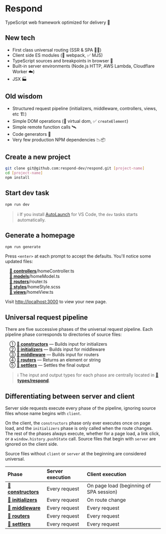 # Respond

TypeScript web framework optimized for delivery 🚚

## New tech

- First class universal routing (SSR & SPA 🧖‍♀️)
- Client side ES modules (🚫 webpack, ✅ MJS)
- TypeScript sources and breakpoints in browser 🧘
- Built-in server environments (Node.js HTTP, AWS Lambda, Cloudflare Worker ☁️)
- JSX 🏭

## Old wisdom

- Structured request pipeline (initializers, middleware, controllers, views, etc 🏗️)
- Simple DOM operations (🚫 virtual dom, ✅ `createElement`)
- Simple remote function calls 🛰️
- Code generators 📝
- Very few production NPM dependencies 📉📦

## Create a new project

```bash
git clone git@github.com:respond-dev/respond.git [project-name]
cd [project-name]
npm install
```

## Start dev task

```bash
npm run dev
```

> ℹ️ If you install [AutoLaunch](https://marketplace.visualstudio.com/items?itemName=philfontaine.autolaunch) for VS Code, the `dev` tasks starts automatically.

## Generate a homepage

```bash
npm run generate
```

Press `<enter>` at each prompt to accept the defaults. You'll notice some updated files:

&emsp;[📁 **controllers**](src/controllers)/homeController.ts<br/>
&emsp;[📁 **models**](src/models)/homeModel.ts<br/>
&emsp;[📁 **routers**](src/routers)/router.ts<br/>
&emsp;[📁 **styles**](src/styles)/homeStyle.scss<br/>
&emsp;[📁 **views**](src/views)/homeView.ts

Visit <http://localhost:3000> to view your new page.

## Universal request pipeline

There are five successive phases of the universal request pipeline. Each pipeline phase corresponds to directories of source files:

&emsp;① [📁 **constructors**](src/constructors) — Builds input for initializers<br/>
&emsp;② [📁 **initializers**](src/initializers) — Builds input for middleware<br/>
&emsp;③ [📁 **middleware**](src/middleware) — Builds input for routers<br/>
&emsp;④ [📁 **routers**](src/routers) — Returns an element or string<br/>
&emsp;⑤ [📁 **settlers**](src/settlers) — Settles the final output

> ℹ️ The input and output types for each phase are centrally located in [📁 **types/respond**](src/types/respond).

## Differentiating between server and client

Server side requests execute every phase of the pipeline, ignoring source files whose name begins with `client`.

On the client, the `constructors` phase only ever executes once on page load, and the `initializers` phase is only called when the route changes. The rest of the phases always execute, whether for a page load, a link click, or a `window.history.pushState` call. Source files that begin with `server` are ignored on the client side.

Source files without `client` or `server` at the beginning are considered universal.

| Phase                                   | Server execution | Client execution                        |
| :-------------------------------------- | :--------------- | :-------------------------------------- |
| [📁 **constructors**](src/constructors) | Every request    | On page load (beginning of SPA session) |
| [📁 **initializers**](src/initializers) | Every request    | On route change                         |
| [📁 **middleware**](src/middleware)     | Every request    | Every request                           |
| [📁 **routers**](src/routers)           | Every request    | Every request                           |
| [📁 **settlers**](src/settlers)         | Every request    | Every request                           |
